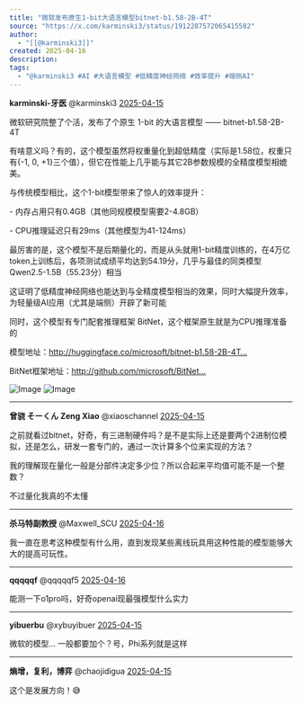 ```yaml
---
title: "微软发布原生1-bit大语言模型bitnet-b1.58-2B-4T"
source: "https://x.com/karminski3/status/1912287572065415582"
author:
  - "[[@karminski3]]"
created: 2025-04-16
description:
tags:
  - "@karminski3 #AI #大语言模型 #低精度神经网络 #效率提升 #端侧AI"
---
```

**karminski-牙医** @karminski3 [2025-04-15](https://x.com/karminski3/status/1912287572065415582)

微软研究院整了个活，发布了个原生 1-bit 的大语言模型 —— bitnet-b1.58-2B-4T

有啥意义吗？有的，这个模型虽然将权重量化到超低精度（实际是1.58位，权重只有{-1, 0, +1}三个值），但它在性能上几乎能与其它2B参数规模的全精度模型相媲美。

与传统模型相比，这个1-bit模型带来了惊人的效率提升：

\- 内存占用只有0.4GB（其他同规模模型需要2-4.8GB）

\- CPU推理延迟只有29ms（其他模型为41-124ms）

最厉害的是，这个模型不是后期量化的，而是从头就用1-bit精度训练的，在4万亿token上训练后，各项测试成绩平均达到54.19分，几乎与最佳的同类模型Qwen2.5-1.5B（55.23分）相当

这证明了低精度神经网络也能达到与全精度模型相当的效果，同时大幅提升效率，为轻量级AI应用（尤其是端侧）开辟了新可能

同时，这个模型有专门配套推理框架 BitNet，这个框架原生就是为CPU推理准备的

模型地址：http://huggingface.co/microsoft/bitnet-b1.58-2B-4T…

BitNet框架地址：http://github.com/microsoft/BitNet…

![Image](https://pbs.twimg.com/media/GomgvnuXsAAOq5w?format=jpg&name=large) ![Image](https://pbs.twimg.com/media/GomgvnqWcAAmDnF?format=jpg&name=large)

---

**曾骁 そーくん Zeng Xiao** @xiaoschannel [2025-04-15](https://x.com/xiaoschannel/status/1912290607453860305)

之前就看过bitnet，好奇，有三进制硬件吗？是不是实际上还是要两个2进制位模拟，还是怎么，研发一套专门的，通过一次计算多个位来实现的方法？

我的理解现在量化一般是分部件决定多少位？所以合起来平均值可能不是一个整数？

不过量化我真的不太懂

---

**杀马特副教授** @Maxwell\_SCU [2025-04-16](https://x.com/Maxwell_SCU/status/1912319442228593104)

我一直在思考这种模型有什么用，直到发现某些离线玩具用这种性能的模型能够大大的提高可玩性。

---

**qqqqqf** @qqqqqf5 [2025-04-16](https://x.com/qqqqqf5/status/1912301177678823546)

能测一下o1pro吗，好奇openai现最强模型什么实力

---

**yibuerbu** @xybuyibuer [2025-04-15](https://x.com/xybuyibuer/status/1912290464709189793)

微软的模型… 一般都要加个？号，Phi系列就是这样

---

**熵增，复利，博弈** @chaojidigua [2025-04-15](https://x.com/chaojidigua/status/1912290251311312968)

这个是发展方向！😅